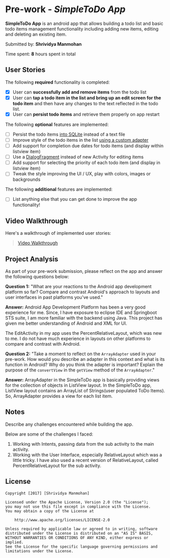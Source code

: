 

# Pre-work - *SimpleToDo App*

**SimpleToDo App** is an android app that allows building a todo list and basic todo items management functionality including adding new items, editing and deleting an existing item.

Submitted by: **Shrividya Manmohan**

Time spent: **8** hours spent in total

## User Stories

The following **required** functionality is completed:

* [x] User can **successfully add and remove items** from the todo list
* [x] User can **tap a todo item in the list and bring up an edit screen for the todo item** and then have any changes to the text reflected in the todo list.
* [x] User can **persist todo items** and retrieve them properly on app restart

The following **optional** features are implemented:

* [ ] Persist the todo items [into SQLite](http://guides.codepath.com/android/Persisting-Data-to-the-Device#sqlite) instead of a text file
* [ ] Improve style of the todo items in the list [using a custom adapter](http://guides.codepath.com/android/Using-an-ArrayAdapter-with-ListView)
* [ ] Add support for completion due dates for todo items (and display within listview item)
* [ ] Use a [DialogFragment](http://guides.codepath.com/android/Using-DialogFragment) instead of new Activity for editing items
* [ ] Add support for selecting the priority of each todo item (and display in listview item)
* [ ] Tweak the style improving the UI / UX, play with colors, images or backgrounds

The following **additional** features are implemented:

* [ ] List anything else that you can get done to improve the app functionality!

## Video Walkthrough

Here's a walkthrough of implemented user stories:

<blockquote class="imgur-embed-pub" lang="en" data-id="dCr1KTc"><a href="//imgur.com/dCr1KTc">Video Walkthrough</a></blockquote>


## Project Analysis

As part of your pre-work submission, please reflect on the app and answer the following questions below:

**Question 1:** "What are your reactions to the Android app development platform so far? 
Compare and contrast Android's approach to layouts and user interfaces in past platforms you've used."

**Answer:** 
Android App Development Platform has been a very good experience for me. 
Since, I have exposure to eclipse IDE and Springboot STS suite, I am more familiar with the backend using Java. 
This project has given me better understanding of Android and XML for UI. 

The EditActivity in my app uses the PercentRelativeLayout, which was new to me. 
I do not have much experience in layouts on other platforms to compare and contrast with Android.

**Question 2:** "Take a moment to reflect on the `ArrayAdapter` used in your pre-work. How would you describe an adapter in this context and what is its function in Android? Why do you think the adapter is important? Explain the purpose of the `convertView` in the `getView` method of the `ArrayAdapter`."

**Answer:** 
ArrayAdapter in the SimpleToDo app is basically providing views for the collection of objects in ListView layout. 
In the SimpleToDo app, ListView layout contains an ArrayList of Strings(user populated ToDo Items).
So, ArrayAdapter provides a view for each list item.

## Notes

Describe any challenges encountered while building the app.

Below are some of the challenges I faced:
1. Working with Intents, passing data from the sub activity to the main activity.
2. Working with the User Interface, especially RelativeLayout which was a little tricky. 
   I have also used a recent version of RelativeLayout, called PercentRelativeLayout for the sub activity.

## License

    Copyright [2017] [Shrividya Manmohan]

    Licensed under the Apache License, Version 2.0 (the "License");
    you may not use this file except in compliance with the License.
    You may obtain a copy of the License at

        http://www.apache.org/licenses/LICENSE-2.0

    Unless required by applicable law or agreed to in writing, software
    distributed under the License is distributed on an "AS IS" BASIS,
    WITHOUT WARRANTIES OR CONDITIONS OF ANY KIND, either express or implied.
    See the License for the specific language governing permissions and
    limitations under the License.
